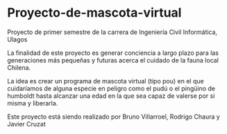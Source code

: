 # Proyecto-de-mascota-virtual
Proyecto de primer semestre de la carrera de Ingeniería Civil Informática, Ulagos

La finalidad de este proyecto es generar conciencia a largo plazo para las generaciones más pequeñas y futuras acerca el cuidado de la fauna local Chilena.

La idea es crear un programa de mascota virtual (tipo pou) en el que cuidaríamos de alguna especie en peligro como el pudú o el pingüino de humboldt hasta alcanzar una edad en la que sea capaz de valerse por si misma y liberarla.

Este proyecto está siendo realizado por Bruno Villarroel, Rodrigo Chaura y Javier Cruzat
